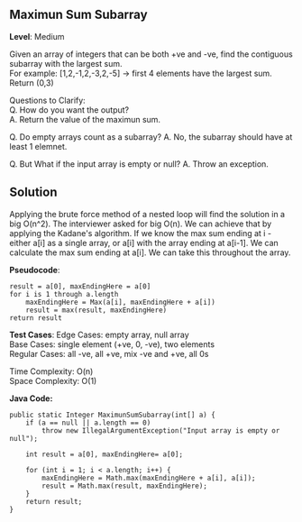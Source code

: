 ## Maximun Sum Subarray

**Level**: Medium 

Given an array of integers that can be both +ve and -ve, find the contiguous subarray
with the largest sum.  
For example: [1,2,-1,2,-3,2,-5] -> first 4 elements have the largest sum. Return (0,3)


Questions to Clarify:  
Q. How do you want the output?  
A. Return the value of the maximun sum.  

Q. Do empty arrays count as a subarray?
A. No, the subarray should have at least 1 elemnet.

Q. But What if the input array is empty or null?
A. Throw an exception.

## Solution
Applying the brute force method of a nested loop  will find the solution in a big O(n^2). The interviewer asked for big O(n). We can achieve that by applying the Kadane's algorithm. If we know the max sum ending at i - either a[i] as a single array, or a[i] with the array ending at a[i-1]. We can calculate the max sum ending at a[i]. We can take this throughout the array.

**Pseudocode**:
```
result = a[0], maxEndingHere = a[0]
for i is 1 through a.length
    maxEndingHere = Max(a[i], maxEndingHere + a[i])
    result = max(result, maxEndingHere)
return result

```
**Test Cases**:
Edge Cases: empty array, null array  
Base Cases: single element (+ve, 0, -ve), two elements  
Regular Cases: all -ve, all +ve, mix -ve and +ve, all 0s  

Time Complexity: O(n)  
Space Complexity: O(1)  

**Java Code:**
```
public static Integer MaximunSumSubarray(int[] a) {
    if (a == null || a.length == 0)
        throw new IllegalArgumentException("Input array is empty or null");

    int result = a[0], maxEndingHere= a[0];

    for (int i = 1; i < a.length; i++) {
        maxEndingHere = Math.max(maxEndingHere + a[i], a[i]);
        result = Math.max(result, maxEndingHere);
    }
    return result;
}
```